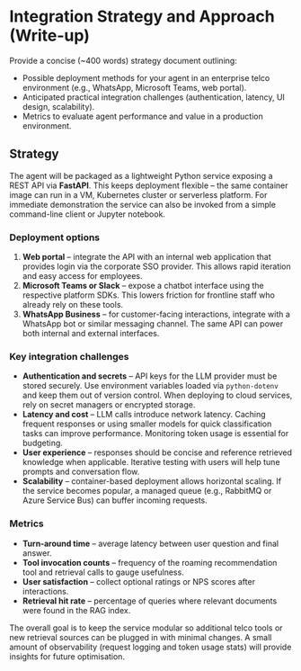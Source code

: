 # Integration Strategy and Approach (Write-up)
Provide a concise (~400 words) strategy document outlining:

- Possible deployment methods for your agent in an enterprise telco environment (e.g., WhatsApp, Microsoft Teams, web portal).
- Anticipated practical integration challenges (authentication, latency, UI design, scalability).
- Metrics to evaluate agent performance and value in a production environment.

## Strategy

The agent will be packaged as a lightweight Python service exposing a REST API
via **FastAPI**. This keeps deployment flexible – the same container image can
run in a VM, Kubernetes cluster or serverless platform. For immediate
demonstration the service can also be invoked from a simple command-line client
or Jupyter notebook.

### Deployment options

1. **Web portal** – integrate the API with an internal web application that
   provides login via the corporate SSO provider. This allows rapid iteration and
   easy access for employees.
2. **Microsoft Teams or Slack** – expose a chatbot interface using the
   respective platform SDKs. This lowers friction for frontline staff who already
   rely on these tools.
3. **WhatsApp Business** – for customer-facing interactions, integrate with a
   WhatsApp bot or similar messaging channel. The same API can power both
   internal and external interfaces.

### Key integration challenges

- **Authentication and secrets** – API keys for the LLM provider must be stored
  securely. Use environment variables loaded via `python-dotenv` and keep them
  out of version control. When deploying to cloud services, rely on secret
  managers or encrypted storage.
- **Latency and cost** – LLM calls introduce network latency. Caching frequent
  responses or using smaller models for quick classification tasks can improve
  performance. Monitoring token usage is essential for budgeting.
- **User experience** – responses should be concise and reference retrieved
  knowledge when applicable. Iterative testing with users will help tune prompts
  and conversation flow.
- **Scalability** – container-based deployment allows horizontal scaling. If the
  service becomes popular, a managed queue (e.g., RabbitMQ or Azure Service Bus)
  can buffer incoming requests.

### Metrics

- **Turn‑around time** – average latency between user question and final answer.
- **Tool invocation counts** – frequency of the roaming recommendation tool and
  retrieval calls to gauge usefulness.
- **User satisfaction** – collect optional ratings or NPS scores after
  interactions.
- **Retrieval hit rate** – percentage of queries where relevant documents were
  found in the RAG index.

The overall goal is to keep the service modular so additional telco tools or new
retrieval sources can be plugged in with minimal changes. A small amount of
observability (request logging and token usage stats) will provide insights for
future optimisation.